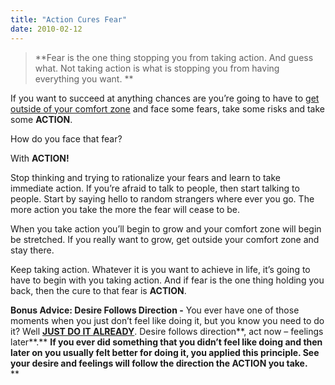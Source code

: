 ```yaml
---
title: "Action Cures Fear"
date: 2010-02-12
---
```


> **Fear is the one thing stopping you from taking action. And guess what. Not taking action is what is stopping you from having everything you want. ** 

If you want to succeed at anything chances are you’re going to have to [get outside of your comfort zone][1] and face some fears, take some risks and take some **ACTION**.

How do you face that fear?

With **ACTION!**

<!--more-->

Stop thinking and trying to rationalize your fears and learn to take immediate action. If you’re afraid to talk to people, then start talking to people. Start by saying hello to random strangers where ever you go. The more action you take the more the fear will cease to be.

When you take action you’ll begin to grow and your comfort zone will begin be stretched. If you really want to grow, get outside your comfort zone and stay there.

Keep taking action. Whatever it is you want to achieve in life, it’s going to have to begin with you taking action. And if fear is the one thing holding you back, then the cure to that fear is **ACTION**.

**Bonus Advice: Desire Follows Direction -** You ever have one of those moments when you just don&#8217;t feel like doing it, but you know you need to do it? Well [**JUST DO IT ALREADY**][2]. Desire follows direction**, act now &#8211; feelings later**.** **If you ever did something that you didn&#8217;t feel like doing and then later on you usually felt better for doing it, you applied this principle. See your desire and feelings will follow the direction the **ACTION** you take.**  
**

 [1]: http://www.mikekey.com/learning-to-get-outside-your-comfort-zone/
 [2]: http://www.mikekey.com/just-do-it-anyways/